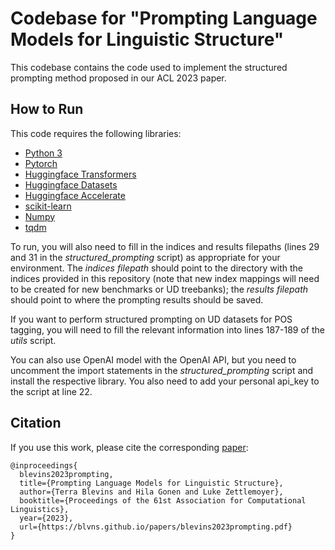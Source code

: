 # Codebase for "Prompting Language Models for Linguistic Structure"

This codebase contains the code used to implement the structured prompting method proposed in our ACL 2023 paper. 

## How to Run
This code requires the following libraries:
* [Python 3](https://www.python.org/)
* [Pytorch](https://pytorch.org/)
* [Huggingface Transformers](https://huggingface.co/docs/transformers/index)
* [Huggingface Datasets](https://huggingface.co/datasets)
* [Huggingface Accelerate](https://huggingface.co/docs/accelerate/index)
* [scikit-learn](https://scikit-learn.org/stable/)
* [Numpy](https://numpy.org/)
* [tqdm](https://tqdm.github.io/)

To run, you will also need to fill in the indices and results filepaths (lines 29 and 31 in the *structured_prompting* script) as appropriate for your environment. The *indices filepath* should point to the directory with the indices provided in this repository (note that new index mappings will need to be created for new benchmarks or UD treebanks); the *results filepath* should point to where the prompting results should be saved. 

If you want to perform structured prompting on UD datasets for POS tagging, you will need to fill the relevant information into lines 187-189 of the *utils* script.

You can also use OpenAI model with the OpenAI API, but you need to uncomment the import statements in the *structured_prompting* script and install the respective library. You also need to add your personal api_key to the script at line 22.


## Citation
If you use this work, please cite the corresponding [paper](https://blvns.github.io/papers/blevins2023prompting.pdf):
```
@inproceedings{
  blevins2023prompting,
  title={Prompting Language Models for Linguistic Structure},
  author={Terra Blevins and Hila Gonen and Luke Zettlemoyer},
  booktitle={Proceedings of the 61st Association for Computational Linguistics},
  year={2023},
  url={https://blvns.github.io/papers/blevins2023prompting.pdf}
}
```

